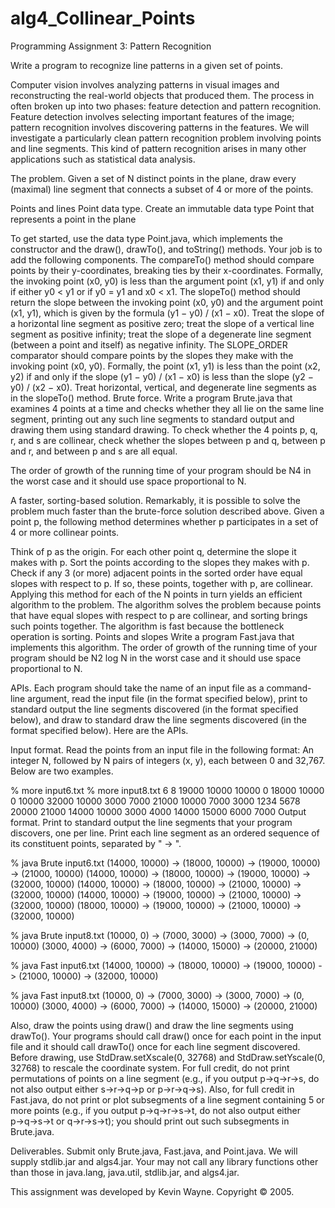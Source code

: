 # alg4_Collinear_Points

Programming Assignment 3: Pattern Recognition


Write a program to recognize line patterns in a given set of points.

Computer vision involves analyzing patterns in visual images and reconstructing the real-world objects that produced them. The process in often broken up into two phases: feature detection and pattern recognition. Feature detection involves selecting important features of the image; pattern recognition involves discovering patterns in the features. We will investigate a particularly clean pattern recognition problem involving points and line segments. This kind of pattern recognition arises in many other applications such as statistical data analysis.

The problem. Given a set of N distinct points in the plane, draw every (maximal) line segment that connects a subset of 4 or more of the points.

Points and lines
Point data type. Create an immutable data type Point that represents a point in the plane 

To get started, use the data type Point.java, which implements the constructor and the draw(), drawTo(), and toString() methods. Your job is to add the following components.
The compareTo() method should compare points by their y-coordinates, breaking ties by their x-coordinates. Formally, the invoking point (x0, y0) is less than the argument point (x1, y1) if and only if either y0 < y1 or if y0 = y1 and x0 < x1.
The slopeTo() method should return the slope between the invoking point (x0, y0) and the argument point (x1, y1), which is given by the formula (y1 − y0) / (x1 − x0). Treat the slope of a horizontal line segment as positive zero; treat the slope of a vertical line segment as positive infinity; treat the slope of a degenerate line segment (between a point and itself) as negative infinity.
The SLOPE_ORDER comparator should compare points by the slopes they make with the invoking point (x0, y0). Formally, the point (x1, y1) is less than the point (x2, y2) if and only if the slope (y1 − y0) / (x1 − x0) is less than the slope (y2 − y0) / (x2 − x0). Treat horizontal, vertical, and degenerate line segments as in the slopeTo() method.
Brute force. Write a program Brute.java that examines 4 points at a time and checks whether they all lie on the same line segment, printing out any such line segments to standard output and drawing them using standard drawing. To check whether the 4 points p, q, r, and s are collinear, check whether the slopes between p and q, between p and r, and between p and s are all equal.

The order of growth of the running time of your program should be N4 in the worst case and it should use space proportional to N.

A faster, sorting-based solution. Remarkably, it is possible to solve the problem much faster than the brute-force solution described above. Given a point p, the following method determines whether p participates in a set of 4 or more collinear points.

Think of p as the origin.
For each other point q, determine the slope it makes with p.
Sort the points according to the slopes they makes with p.
Check if any 3 (or more) adjacent points in the sorted order have equal slopes with respect to p. If so, these points, together with p, are collinear.
Applying this method for each of the N points in turn yields an efficient algorithm to the problem. The algorithm solves the problem because points that have equal slopes with respect to p are collinear, and sorting brings such points together. The algorithm is fast because the bottleneck operation is sorting.
Points and slopes
Write a program Fast.java that implements this algorithm. The order of growth of the running time of your program should be N2 log N in the worst case and it should use space proportional to N.

APIs. Each program should take the name of an input file as a command-line argument, read the input file (in the format specified below), print to standard output the line segments discovered (in the format specified below), and draw to standard draw the line segments discovered (in the format specified below). Here are the APIs.


Input format. Read the points from an input file in the following format: An integer N, followed by N pairs of integers (x, y), each between 0 and 32,767. Below are two examples.

% more input6.txt       % more input8.txt
6                       8
19000  10000             10000      0
18000  10000                 0  10000
32000  10000              3000   7000
21000  10000              7000   3000
 1234   5678             20000  21000
14000  10000              3000   4000
                         14000  15000
                          6000   7000
Output format. Print to standard output the line segments that your program discovers, one per line. Print each line segment as an ordered sequence of its constituent points, separated by " -> ".

% java Brute input6.txt
(14000, 10000) -> (18000, 10000) -> (19000, 10000) -> (21000, 10000)
(14000, 10000) -> (18000, 10000) -> (19000, 10000) -> (32000, 10000)
(14000, 10000) -> (18000, 10000) -> (21000, 10000) -> (32000, 10000)
(14000, 10000) -> (19000, 10000) -> (21000, 10000) -> (32000, 10000)
(18000, 10000) -> (19000, 10000) -> (21000, 10000) -> (32000, 10000)

% java Brute input8.txt
(10000, 0) -> (7000, 3000) -> (3000, 7000) -> (0, 10000) 
(3000, 4000) -> (6000, 7000) -> (14000, 15000) -> (20000, 21000) 

% java Fast input6.txt
(14000, 10000) -> (18000, 10000) -> (19000, 10000) -> (21000, 10000) -> (32000, 10000) 

% java Fast input8.txt
(10000, 0) -> (7000, 3000) -> (3000, 7000) -> (0, 10000)
(3000, 4000) -> (6000, 7000) -> (14000, 15000) -> (20000, 21000)

Also, draw the points using draw() and draw the line segments using drawTo(). Your programs should call draw() once for each point in the input file and it should call drawTo() once for each line segment discovered. Before drawing, use StdDraw.setXscale(0, 32768) and StdDraw.setYscale(0, 32768) to rescale the coordinate system.
For full credit, do not print permutations of points on a line segment (e.g., if you output p→q→r→s, do not also output either s→r→q→p or p→r→q→s). Also, for full credit in Fast.java, do not print or plot subsegments of a line segment containing 5 or more points (e.g., if you output p→q→r→s→t, do not also output either p→q→s→t or q→r→s→t); you should print out such subsegments in Brute.java.

Deliverables. Submit only Brute.java, Fast.java, and Point.java. We will supply stdlib.jar and algs4.jar. Your may not call any library functions other than those in java.lang, java.util, stdlib.jar, and algs4.jar.

This assignment was developed by Kevin Wayne. 
Copyright © 2005.
